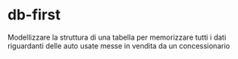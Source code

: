 # db-first
Modellizzare la struttura di una tabella per memorizzare tutti i dati riguardanti delle auto usate messe in vendita da un concessionario